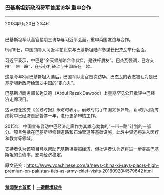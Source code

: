 ### 巴基斯坦新政府将军首度访华 重申合作
------------------------

<div class="published">
 <span class="date" title="中国时间">
  <time datetime="2018-09-20T20:46:19+08:00">
   2018年9月20日 20:46
  </time>
 </span>
</div>
<br/>
<div class="wsw">
 <p>
  巴基斯坦军队高官星期三访华与习近平会面，重申两国友谊与合作。
 </p>
 <p>
  9月19日，中国领导人习近平在北京与巴基斯坦陆军参谋长巴杰瓦举行会面。
 </p>
 <p>
  习近平表示，中巴是“全天候战略合作伙伴，是铁杆朋友”。巴杰瓦强调，巴方支持“一带一路”，在核心利益上与中国站在一起。
 </p>
 <p>
  这是今年8月巴基斯坦大选后，巴国军队高官首次访华。巴杰瓦的表态被认为是巴基斯坦新政府给盟友中国的“定心丸”。
 </p>
 <p>
  巴基斯坦商务部长达沃德（Abdul Razak Dawood）上星期罕见公开批评中巴经济走廊项目。
 </p>
 <p>
  达沃德在接受《金融时报》采访时表示，前政府给了中国太多好处，新政府可能考虑将中巴经济走廊暂停一年，进行更多审核工作。
 </p>
 <p>
  2015年，中国宣布启动中巴经济走廊作为其雄心勃勃的“一带一路”计划的一部分。项目包括在巴基斯坦修建道路和石油管道等基础设施，此外中资还将进入医疗和教育等领域。
 </p>
 <p>
  支持者认为该项目可以帮助巴基斯坦提振经济，但批评者认为这将进一步提高巴基斯坦的负债率，影响经济稳定。
 </p>
</div>

原文链接：https://www.voachinese.com/a/news-china-xi-says-places-high-premium-on-pakistan-ties-as-army-chief-visits-20180920/4579642.html


------------------------
#### [禁闻聚合首页](https://github.com/gfw-breaker/banned-news/blob/master/README.md) &nbsp;|&nbsp;  [一键翻墙软件](https://github.com/gfw-breaker/nogfw/blob/master/README.md)